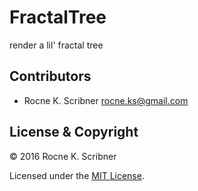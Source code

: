 # FractalTree
render a lil' fractal tree

## Contributors

- Rocne K. Scribner <rocne.ks@gmail.com>

## License & Copyright

© 2016 Rocne K. Scribner

Licensed under the [MIT License](LICENSE).
